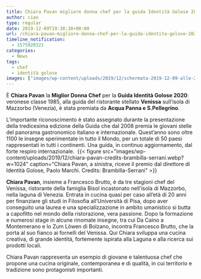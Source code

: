 ```yaml
---
title: Chiara Pavan migliore donna chef per la guida Identità Golose 2020
author: ciao
type: regular
date: 2019-12-09T19:38:38+00:00
url: /chiara-pavan-migliore-donna-chef-per-la-guida-identita-golose-2020/
timeline_notification:
  - 1575920321
categories:
  - News
tags:
  - chef
  - identità golose
images: ["images/wp-content/uploads/2019/12/schermata-2019-12-09-alle-20.40.50.webp"]
---
```

È **Chiara Pavan** la **Miglior Donna Chef** per la **Guida Identità Golose 2020**: veronese classe 1985, alla guida del ristorante stellato **Venissa** sull’isola di Mazzorbo (Venezia), è stata premiata da **Acqua Panna e S.Pellegrino**.

L’importante riconoscimento è stato assegnato durante la presentazione della tredicesima edizione della Guida che dal 2008 premia le giovani stelle del panorama gastronomico italiano e internazionale. Quest’anno sono oltre 1100 le insegne sperimentate in tutto il Mondo, per un totale di 50 paesi rappresentati in tutti i continenti. Una guida, in continuo aggiornamento, dal forte respiro internazionale.&nbsp;
{{< figure src="images/wp-content/uploads/2019/12/chiara-pavan-credits-brambilla-serrani.webp?w=1024" caption="Chiara Pavan, a sinistra, riceve il premio dal direttore di Identità Golose, Paolo Marchi. Credits: Brambilla-Serrani" >}}
 

**Chiara Pavan**, insieme a Francesco Brutto, è da tre stagioni chef del Venissa, ristorante della famiglia Bisol incastonato nell’isola di Mazzorbo, nella laguna di Venezia. Entrata in cucina quasi per caso all’età di 20 anni per finanziare gli studi in Filosofia all’Università di Pisa, dopo aver conseguito una laurea e una specializzazione in ambito umanistico si butta a capofitto nel mondo della ristorazione, vera passione. Dopo la formazione e numerosi stage in alcune rinomate insegne, tra cui Da Caino a Montemerano e lo Zum Löwen di Bolzano, incontra Francesco Brutto, che la porta al suo fianco ai fornelli del Venissa. Qui Chiara sviluppa una cucina creativa, di grande identità, fortemente ispirata alla Laguna e alla ricerca sui prodotti locali.

Chiara Pavan rappresenta un esempio di giovane e talentuosa chef che propone una cucina originale, contemporanea e di qualità, in cui territorio e tradizione sono protagonisti importanti.